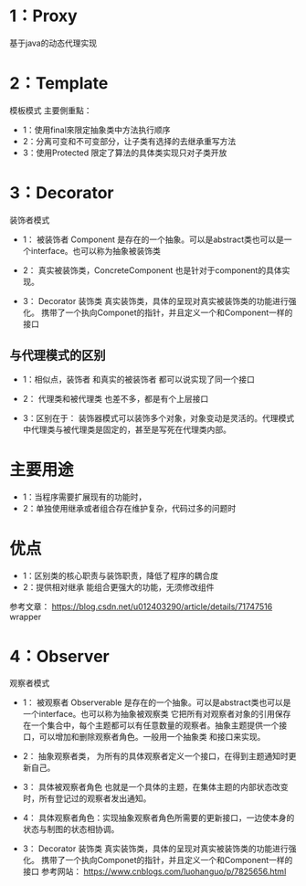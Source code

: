 


# 1：Proxy
基于java的动态代理实现


# 2：Template

模板模式
  主要側重點：
- 1：使用final來限定抽象类中方法执行顺序
- 2：分离可变和不可变部分，让子类有选择的去继承重写方法
- 3：使用Protected 限定了算法的具体类实现只对子类开放


# 3：Decorator

装饰者模式



- 1： 被装饰者 Component    是存在的一个抽象。可以是abstract类也可以是一个interface。也可以称为抽象被装饰类
- 2： 真实被装饰类，ConcreteComponent   也是针对于component的具体实现。

- 3： Decorator   装饰类  真实装饰类，具体的呈现对真实被装饰类的功能进行强化。
      携带了一个执向Componet的指针，并且定义一个和Component一样的接口

## 与代理模式的区别

- 1：相似点，装饰者 和真实的被装饰者 都可以说实现了同一个接口
- 2： 代理类和被代理类 也差不多，都是有个上层接口

- 3：区别在于：  装饰器模式可以装饰多个对象，对象变动是灵活的。代理模式中代理类与被代理类是固定的，甚至是写死在代理类内部。 



# 主要用途

- 1：当程序需要扩展现有的功能时，
- 2：单独使用继承或者组合存在维护复杂，代码过多的问题时

# 优点
- 1：区别类的核心职责与装饰职责，降低了程序的耦合度
- 2：提供相对继承 能组合更强大的功能，无须修改组件

参考文章： https://blog.csdn.net/u012403290/article/details/71747516   wrapper

# 4：Observer

观察者模式

- 1： 被观察者  Observerable     是存在的一个抽象。可以是abstract类也可以是一个interface。也可以称为抽象被观察类
      它把所有对观察者对象的引用保存在一个集合中，每个主题都可以有任意数量的观察者。抽象主题提供一个接口，可以增加和删除观察者角色。一般用一个抽象类     和接口来实现。
- 2： 抽象观察者类，  为所有的具体观察者定义一个接口，在得到主题通知时更新自己。
- 3： 具体被观察者角色  也就是一个具体的主题，在集体主题的内部状态改变时，所有登记过的观察者发出通知。
- 4： 具体观察者角色：实现抽象观察者角色所需要的更新接口，一边使本身的状态与制图的状态相协调。

- 3： Decorator   装饰类  真实装饰类，具体的呈现对真实被装饰类的功能进行强化。
      携带了一个执向Componet的指针，并且定义一个和Component一样的接口
参考网站： https://www.cnblogs.com/luohanguo/p/7825656.html
